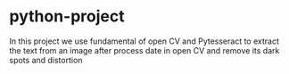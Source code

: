 # python-project
In this project we use fundamental of open CV and 
Pytesseract to extract the text from an image after 
process date in open CV and remove its dark
spots and distortion 

